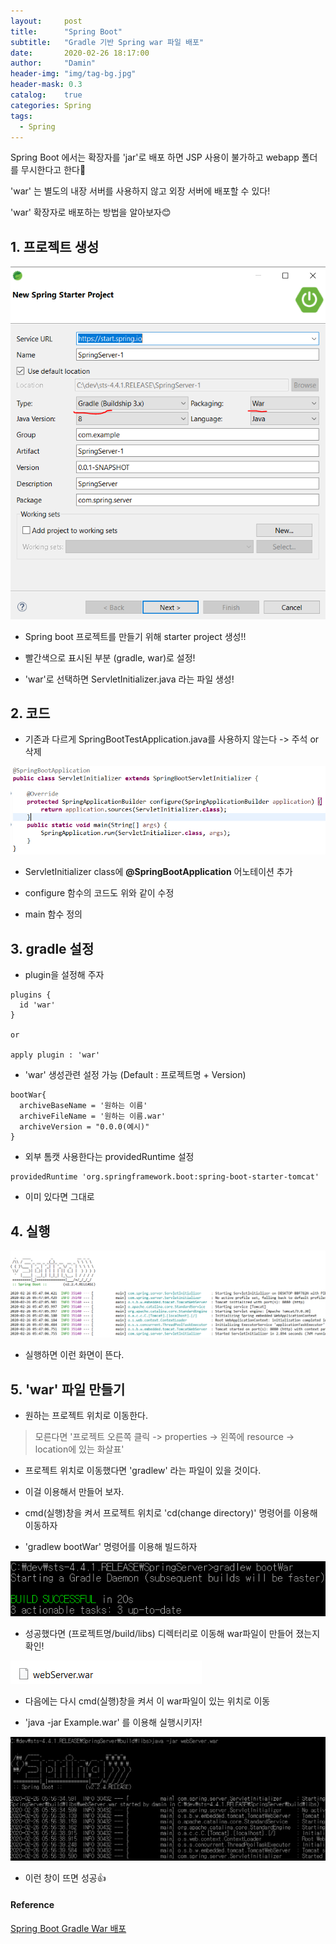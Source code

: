 ```yaml
---
layout:     post
title:      "Spring Boot"
subtitle:   "Gradle 기반 Spring war 파일 배포"
date:       2020-02-26 18:17:00
author:     "Damin"
header-img: "img/tag-bg.jpg"
header-mask: 0.3
catalog:    true
categories: Spring
tags:
  - Spring
---
```


Spring Boot 에서는 확장자를 'jar'로 배포 하면 JSP 사용이 불가하고 webapp 폴더를 무시한다고 한다🤢

'war' 는 별도의 내장 서버를 사용하지 않고 외장 서버에 배포할 수 있다!

'war' 확장자로 배포하는 방법을 알아보자😊

## 1. 프로젝트 생성

![1](/img/in-post/Spring/1.PNG)<br>

- Spring boot 프로젝트를 만들기 위해 starter project 생성!!

- 빨간색으로 표시된 부분 (gradle, war)로 설정!

- 'war'로 선택하면 ServletInitializer.java 라는 파일 생성!

## 2. 코드

- 기존과 다르게 SpringBootTestApplication.java를 사용하지 않는다 -> 주석 or 삭제

![2](/img/in-post/Spring/2.PNG)<br>

- ServletInitializer class에 **@SpringBootApplication** 어노테이션 추가

- configure 함수의 코드도 위와 같이 수정

- main 함수 정의

## 3. gradle 설정

- plugin을 설정해 주자

~~~
plugins {
  id 'war'
}

or

apply plugin : 'war'
~~~

- 'war' 생성관련 설정 가능 (Default : 프로젝트명 + Version)

~~~
bootWar{
  archiveBaseName = '원하는 이름'
  archiveFileName = '원하는 이름.war'
  archiveVersion = "0.0.0(예시)"
}
~~~

- 외부 톰캣 사용한다는 providedRuntime 설정

~~~
providedRuntime 'org.springframework.boot:spring-boot-starter-tomcat'
~~~

- 이미 있다면 그대로

## 4. 실행

![3](/img/in-post/Spring/3.PNG)<br>

- 실행하면 이런 화면이 뜬다.

## 5. 'war' 파일 만들기

- 원하는 프로젝트 위치로 이동한다.

> 모른다면 '프로젝트 오른쪽 클릭 -> properties -> 왼쪽에 resource -> location에 있는 화살표'

- 프로젝트 위치로 이동했다면 'gradlew' 라는 파일이 있을 것이다.

- 이걸 이용해서 만들어 보자.

- cmd(실행)창을 켜서 프로젝트 위치로 'cd(change directory)' 명령어를 이용해 이동하자

- 'gradlew bootWar' 명령어를 이용해 빌드하자

![5](/img/in-post/Spring/5.PNG)<br>

- 성공했다면 (프로젝트명/build/libs) 디렉터리로 이동해 war파일이 만들어 졌는지 확인!

![6](/img/in-post/Spring/6.PNG)<br>

- 다음에는 다시 cmd(실행)창을 켜서 이 war파일이 있는 위치로 이동

- 'java -jar Example.war' 를 이용해 실행시키자!

![7](/img/in-post/Spring/7.PNG)<br>


- 이런 창이 뜨면 성공👍

#### Reference

[Spring Boot Gradle War 배포](https://gigas-blog.tistory.com/115)

